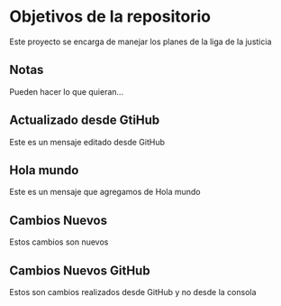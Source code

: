 # Objetivos de la repositorio

Este proyecto se encarga de manejar los planes de la liga de la justicia


## Notas
Pueden hacer lo que quieran...

## Actualizado desde GtiHub
Este es un mensaje editado desde GitHub

## Hola mundo
Este es un mensaje que agregamos de Hola mundo

## Cambios Nuevos
Estos cambios son nuevos

## Cambios Nuevos GitHub
Estos son cambios realizados desde GitHub y no desde la consola
